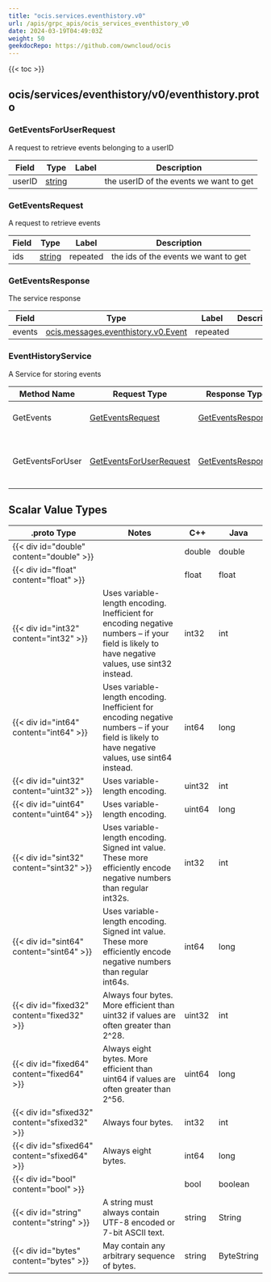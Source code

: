```yaml
---
title: "ocis.services.eventhistory.v0"
url: /apis/grpc_apis/ocis_services_eventhistory_v0
date: 2024-03-19T04:49:03Z
weight: 50
geekdocRepo: https://github.com/owncloud/ocis
---
```


{{< toc >}}



## ocis/services/eventhistory/v0/eventhistory.proto

### GetEventsForUserRequest

A request to retrieve events belonging to a userID

| Field | Type | Label | Description |
| ----- | ---- | ----- | ----------- |
| userID | [string](#string) |  | the userID of the events we want to get |

### GetEventsRequest

A request to retrieve events

| Field | Type | Label | Description |
| ----- | ---- | ----- | ----------- |
| ids | [string](#string) | repeated | the ids of the events we want to get |

### GetEventsResponse

The service response

| Field | Type | Label | Description |
| ----- | ---- | ----- | ----------- |
| events | [ocis.messages.eventhistory.v0.Event](/apis/grpc_apis/ocis_messages_eventhistory_v0/#event) | repeated |  |


### EventHistoryService

A Service for storing events

| Method Name | Request Type | Response Type | Description |
| ----------- | ------------ | ------------- | ------------|
| GetEvents | [GetEventsRequest](#geteventsrequest) | [GetEventsResponse](#geteventsresponse) | returns the specified events |
| GetEventsForUser | [GetEventsForUserRequest](#geteventsforuserrequest) | [GetEventsResponse](#geteventsresponse) | returns all events for the specified userID |

## Scalar Value Types

| .proto Type | Notes | C++ | Java |
| ----------- | ----- | --- | ---- |
| {{< div id="double" content="double" >}} |  | double | double |
| {{< div id="float" content="float" >}} |  | float | float |
| {{< div id="int32" content="int32" >}} | Uses variable-length encoding. Inefficient for encoding negative numbers – if your field is likely to have negative values, use sint32 instead. | int32 | int |
| {{< div id="int64" content="int64" >}} | Uses variable-length encoding. Inefficient for encoding negative numbers – if your field is likely to have negative values, use sint64 instead. | int64 | long |
| {{< div id="uint32" content="uint32" >}} | Uses variable-length encoding. | uint32 | int |
| {{< div id="uint64" content="uint64" >}} | Uses variable-length encoding. | uint64 | long |
| {{< div id="sint32" content="sint32" >}} | Uses variable-length encoding. Signed int value. These more efficiently encode negative numbers than regular int32s. | int32 | int |
| {{< div id="sint64" content="sint64" >}} | Uses variable-length encoding. Signed int value. These more efficiently encode negative numbers than regular int64s. | int64 | long |
| {{< div id="fixed32" content="fixed32" >}} | Always four bytes. More efficient than uint32 if values are often greater than 2^28. | uint32 | int |
| {{< div id="fixed64" content="fixed64" >}} | Always eight bytes. More efficient than uint64 if values are often greater than 2^56. | uint64 | long |
| {{< div id="sfixed32" content="sfixed32" >}} | Always four bytes. | int32 | int |
| {{< div id="sfixed64" content="sfixed64" >}} | Always eight bytes. | int64 | long |
| {{< div id="bool" content="bool" >}} |  | bool | boolean |
| {{< div id="string" content="string" >}} | A string must always contain UTF-8 encoded or 7-bit ASCII text. | string | String |
| {{< div id="bytes" content="bytes" >}} | May contain any arbitrary sequence of bytes. | string | ByteString |

